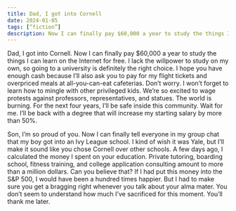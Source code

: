 ```yaml
---
title: Dad, I got into Cornell 
date: 2024-01-05
tags: [“fiction”]
description: Now I can finally pay $60,000 a year to study the things I can learn on the Internet for free.
---
```


Dad, I got into Cornell. Now I can finally pay $60,000 a year to study the things I can learn on the Internet for free. I lack the willpower to study on my own, so going to a university is definitely the right choice. I hope you have enough cash because I’ll also ask you to pay for my flight tickets and overpriced meals at all-you-can-eat cafeterias. Don’t worry. I won’t forget to learn how to mingle with other privileged kids. We’re so excited to wage protests against professors, representatives, and statues. The world is burning. For the next four years, I’ll be safe inside this community. Wait for me. I’ll be back with a degree that will increase my starting salary by more than 50%. 

Son, I’m so proud of you. Now I can finally tell everyone in my group chat that my boy got into an Ivy League school. I kind of wish it was Yale, but I’ll make it sound like you chose Cornell over other schools. A few days ago, I calculated the money I spent on your education. Private tutoring, boarding school, fitness training, and college application consulting amount to more than a million dollars. Can you believe that? If I had put this money into the S&P 500, I would have been a hundred times happier. But I had to make sure you get a bragging right whenever you talk about your alma mater. You don’t seem to understand how much I’ve sacrificed for this moment. You’ll thank me later.
